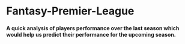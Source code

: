 # Fantasy-Premier-League

#### A quick analysis of players performance over the last season which would help us predict their performance for the upcoming season.
